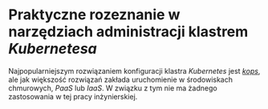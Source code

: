# Praktyczne rozeznanie w narzędziach administracji klastrem _Kubernetesa_

Najpopularniejszym rozwiązaniem konfiguracji klastra _Kubernetes_ jest 
[_kops_](https://github.com/kubernetes/kops), ale jak większość rozwiązań zakłada
uruchomienie w środowiskach chmurowych, _PaaS_ lub _IaaS_.
W związku z tym nie ma żadnego zastosowania w tej pracy inżynierskiej.
